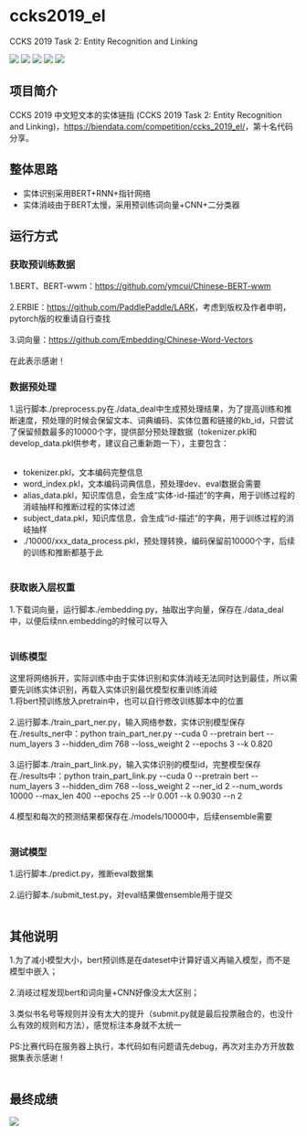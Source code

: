 # ccks2019_el
CCKS 2019 Task 2: Entity Recognition and Linking

[![](https://img.shields.io/badge/Python-3.6-blue.svg)](https://www.python.org/)
[![](https://img.shields.io/badge/torch-1.1.0-brightgreen.svg)](https://pypi.org/project/torch/1.1.0)
[![](https://img.shields.io/badge/pytorch--pretrained--bert-1.1.0-brightgreen.svg)](https://pypi.org/project/pytorch-pretrained-bert/0.6.2)
[![](https://img.shields.io/badge/keras-2.2.4-brightgreen.svg)](https://pypi.org/project/keras/2.2.4)
[![](https://img.shields.io/badge/numpy-1.16.2-brightgreen.svg)](https://pypi.python.org/pypi/numpy/1.16.2)

## **项目简介**
CCKS 2019 中文短文本的实体链指 (CCKS 2019 Task 2: Entity Recognition and Linking)，<https://biendata.com/competition/ccks_2019_el/>，第十名代码分享。<br>

## **整体思路**
* 实体识别采用BERT+RNN+指针网络<br>
* 实体消岐由于BERT太慢，采用预训练词向量+CNN+二分类器<br>

## **运行方式**
### **获取预训练数据**
1.BERT、BERT-wwm：<https://github.com/ymcui/Chinese-BERT-wwm><br><br>
2.ERBIE：<https://github.com/PaddlePaddle/LARK>，考虑到版权及作者申明，pytorch版的权重请自行查找<br><br>
3.词向量：<https://github.com/Embedding/Chinese-Word-Vectors><br><br>
在此表示感谢！<br>

### **数据预处理**
1.运行脚本./preprocess.py在./data_deal中生成预处理结果，为了提高训练和推断速度，预处理的时候会保留文本、词典编码、实体位置和链接的kb_id，只尝试了保留频数最多的10000个字，提供部分预处理数据（tokenizer.pkl和develop_data.pkl供参考，建议自己重新跑一下），主要包含：<br><br>
* tokenizer.pkl，文本编码完整信息<br>
* word_index.pkl，文本编码词典信息，预处理dev、eval数据会需要<br>
* alias_data.pkl，知识库信息，会生成“实体-id-描述”的字典，用于训练过程的消岐抽样和推断过程的实体过滤<br>
* subject_data.pkl，知识库信息，会生成“id-描述”的字典，用于训练过程的消岐抽样<br>
* ./10000/xxx_data_process.pkl，预处理转换，编码保留前10000个字，后续的训练和推断都基于此<br><br>

### **获取嵌入层权重**
1.下载词向量，运行脚本./embedding.py，抽取出字向量，保存在./data_deal中，以便后续nn.embedding的时候可以导入<br><br>

### **训练模型**
这里将网络拆开，实际训练中由于实体识别和实体消岐无法同时达到最佳，所以需要先训练实体识别，再载入实体识别最优模型权重训练消岐<br>
1.将bert预训练放入pretrain中，也可以自行修改训练脚本中的位置<br><br>
2.运行脚本./train_part_ner.py，输入网络参数，实体识别模型保存在./results_ner中：python train_part_ner.py --cuda 0 --pretrain bert --num_layers 3 --hidden_dim 768 --loss_weight 2 --epochs 3 --k 0.820<br><br>
3.运行脚本./train_part_link.py，输入实体识别的模型id，完整模型保存在./results中：python train_part_link.py --cuda 0 --pretrain bert --num_layers 3 --hidden_dim 768 --loss_weight 2 --ner_id 2 --num_words 10000 --max_len 400 --epochs 25 --lr 0.001 --k 0.9030 --n 2<br><br>
4.模型和每次的预测结果都保存在./models/10000中，后续ensemble需要<br><br>

### **测试模型**
1.运行脚本./predict.py，推断eval数据集<br><br>
2.运行脚本./submit_test.py，对eval结果做ensemble用于提交<br><br>

## **其他说明**
1.为了减小模型大小，bert预训练是在dateset中计算好语义再输入模型，而不是模型中嵌入；<br><br>
2.消岐过程发现bert和词向量+CNN好像没太大区别；<br><br>
3.类似书名号等规则并没有太大的提升（submit.py就是最后投票融合的，也没什么有效的规则和方法），感觉标注本身就不太统一<br><br>
PS:比赛代码在服务器上执行，本代码如有问题请先debug，再次对主办方开放数据集表示感谢！<br><br>

## **最终成绩**
![](https://github.com/renjunxiang/ccks2019_el/blob/master/picture/score.png)
